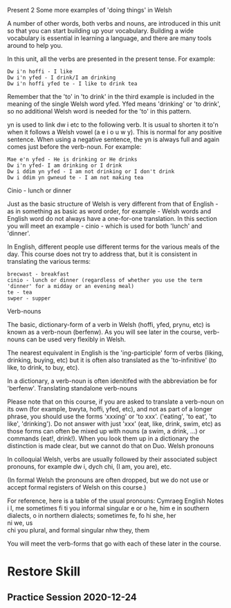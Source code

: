 Present 2
Some more examples of 'doing things' in Welsh

A number of other words, both verbs and nouns, are introduced in this unit so that you can start building up your vocabulary. Building a wide vocabulary is essential in learning a language, and there are many tools around to help you.

In this unit, all the verbs are presented in the present tense. For example:

    Dw i'n hoffi - I like
    Dw i'n yfed - I drink/I am drinking
    Dw i'n hoffi yfed te - I like to drink tea

Remember that the 'to' in 'to drink' in the third example is included in the meaning of the single Welsh word yfed. Yfed means 'drinking' or 'to drink', so no additional Welsh word is needed for the 'to' in this pattern.

yn is used to link dw i etc to the following verb. It is usual to shorten it to'n when it follows a Welsh vowel (a e i o u w y). This is normal for any positive sentence. When using a negative sentence, the yn is always full and again comes just before the verb-noun. For example:

    Mae e'n yfed - He is drinking or He drinks
    Dw i'n yfed- I am drinking or I drink
    Dw i ddim yn yfed - I am not drinking or I don't drink
    Dw i ddim yn gwneud te - I am not making tea

Cinio - lunch or dinner

Just as the basic structure of Welsh is very different from that of English - as in something as basic as word order, for example - Welsh words and English word do not always have a one-for-one translation. In this section you will meet an example - cinio - which is used for both 'lunch' and 'dinner'.

In English, different people use different terms for the various meals of the day. This course does not try to address that, but it is consistent in translating the various terms:

    brecwast - breakfast
    cinio - lunch or dinner (regardless of whether you use the term 'dinner' for a midday or an evening meal)
    te - tea
    swper - supper

Verb-nouns

The basic, dictionary-form of a verb in Welsh (hoffi, yfed, prynu, etc) is known as a verb-noun (berfenw). As you will see later in the course, verb-nouns can be used very flexibly in Welsh.

The nearest equivalent in English is the 'ing-participle' form of verbs (liking, drinking, buying, etc) but it is often also translated as the 'to-infinitive' (to like, to drink, to buy, etc).

In a dictionary, a verb-noun is often idenitifed with the abbreviation be for 'berfenw'.
Translating standalone verb-nouns

Please note that on this course, if you are asked to translate a verb-noun on its own (for example, bwyta, hoffi, yfed, etc), and not as part of a longer phrase, you should use the forms 'xxxing' or 'to xxx'. ('eating', 'to eat', 'to like', 'drinking'). Do not answer with just 'xxx' (eat, like, drink, swim, etc) as those forms can often be mixed up with nouns (a swim, a drink, ...) or commands (eat!, drink!). When you look them up in a dictionary the distinction is made clear, but we cannot do that on Duo.
Welsh pronouns

In colloquial Welsh, verbs are usually followed by their associated subject pronouns, for example dw i, dych chi, (I am, you are), etc.

(In formal Welsh the pronouns are often dropped, but we do not use or accept formal registers of Welsh on this course.)

For reference, here is a table of the usual pronouns:
Cymraeg 	English 	Notes
i 	I, me 	sometimes fi
ti 	you 	informal singular
e or o 	he, him 	e in southern dialects, o in northern dialects; sometimes fe, fo
hi 	she, her 	
ni 	we, us 	
chi 	you 	plural, and formal singular
nhw 	they, them 	

You will meet the verb-forms that go with each of these later in the course.


# Restore Skill 
## Practice Session 2020-12-24
